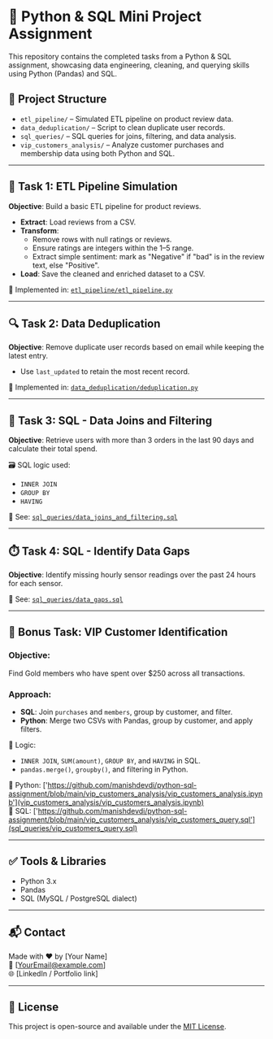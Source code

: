 # 🐍 Python & SQL Mini Project Assignment

This repository contains the completed tasks from a Python & SQL assignment, showcasing data engineering, cleaning, and querying skills using Python (Pandas) and SQL.

## 📁 Project Structure

- `etl_pipeline/` – Simulated ETL pipeline on product review data.
- `data_deduplication/` – Script to clean duplicate user records.
- `sql_queries/` – SQL queries for joins, filtering, and data analysis.
- `vip_customers_analysis/` – Analyze customer purchases and membership data using both Python and SQL.

---

## 🔄 Task 1: ETL Pipeline Simulation

**Objective**: Build a basic ETL pipeline for product reviews.

- **Extract**: Load reviews from a CSV.
- **Transform**:
  - Remove rows with null ratings or reviews.
  - Ensure ratings are integers within the 1–5 range.
  - Extract simple sentiment: mark as "Negative" if "bad" is in the review text, else "Positive".
- **Load**: Save the cleaned and enriched dataset to a CSV.

🔧 Implemented in: [`etl_pipeline/etl_pipeline.py`](etl_pipeline/etl_pipeline.py)

---

## 🔍 Task 2: Data Deduplication

**Objective**: Remove duplicate user records based on email while keeping the latest entry.

- Use `last_updated` to retain the most recent record.

🔧 Implemented in: [`data_deduplication/deduplication.py`](data_deduplication/deduplication.py)

---

## 🧾 Task 3: SQL - Data Joins and Filtering

**Objective**: Retrieve users with more than 3 orders in the last 90 days and calculate their total spend.

🗃️ SQL logic used:
- `INNER JOIN`
- `GROUP BY`
- `HAVING`

📄 See: [`sql_queries/data_joins_and_filtering.sql`](sql_queries/data_joins_and_filtering.sql)

---

## ⏱️ Task 4: SQL - Identify Data Gaps

**Objective**: Identify missing hourly sensor readings over the past 24 hours for each sensor.

📄 See: [`sql_queries/data_gaps.sql`](sql_queries/data_gaps.sql)

---

## 🌟 Bonus Task: VIP Customer Identification

### Objective:
Find Gold members who have spent over $250 across all transactions.

### Approach:

- **SQL**: Join `purchases` and `members`, group by customer, and filter.
- **Python**: Merge two CSVs with Pandas, group by customer, and apply filters.

🧠 Logic:
- `INNER JOIN`, `SUM(amount)`, `GROUP BY`, and `HAVING` in SQL.
- `pandas.merge()`, `groupby()`, and filtering in Python.

📁 Python: ['https://github.com/manishdevdi/python-sql-assignment/blob/main/vip_customers_analysis/vip_customers_analysis.ipynb'](vip_customers_analysis/vip_customers_analysis.ipynb)   
📄 SQL: ['https://github.com/manishdevdi/python-sql-assignment/blob/main/vip_customers_analysis/vip_customers_query.sql'](sql_queries/vip_customers_query.sql) 

---

## ✅ Tools & Libraries

- Python 3.x
- Pandas
- SQL (MySQL / PostgreSQL dialect)

---

## 📬 Contact

Made with ❤️ by [Your Name]  
📧 [YourEmail@example.com]  
🌐 [LinkedIn / Portfolio link]

---

## 📌 License

This project is open-source and available under the [MIT License](LICENSE).
